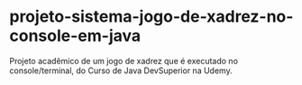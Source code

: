 # projeto-sistema-jogo-de-xadrez-no-console-em-java
Projeto acadêmico de um jogo de xadrez que é executado no console/terminal, do Curso de Java DevSuperior na Udemy.
